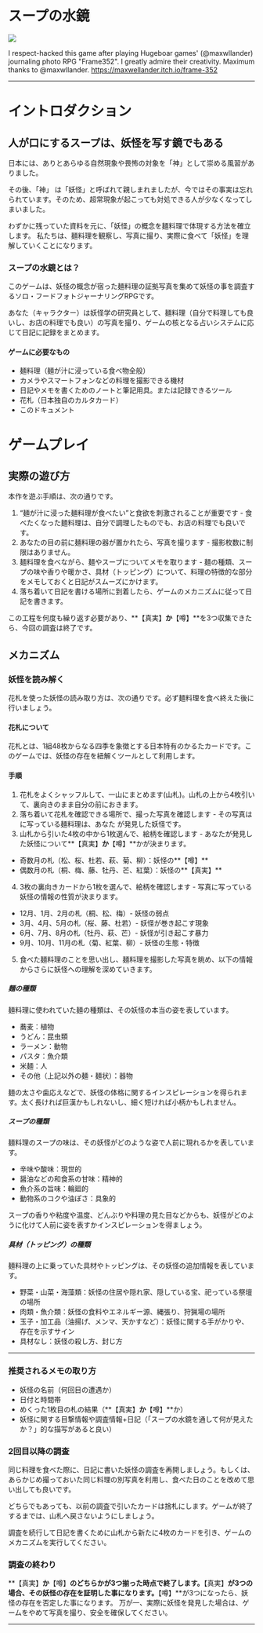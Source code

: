 # スープの水鏡
<img src="images/">

I respect-hacked this game after playing Hugeboar games' (@maxwllander) journaling photo RPG "Frame352".
I greatly admire their creativity. Maximum thanks to @maxwllander.
https://maxwellander.itch.io/frame-352

----

# イントロダクション
## 人が口にするスープは、妖怪を写す鏡でもある
日本には、ありとあらゆる自然現象や畏怖の対象を「神」として崇める風習がありました。

その後、「神」 は「妖怪」と呼ばれて親しまれましたが、今ではその事実は忘れられています。そのため、超常現象が起こっても対処できる人が少なくなってしまいました。

わずかに残っていた資料を元に、「妖怪」の概念を麺料理で体現する方法を確立します。
私たちは、麺料理を観察し、写真に撮り、実際に食べて「妖怪」を理解していくことになります。

### スープの水鏡とは？
このゲームは、妖怪の概念が宿った麺料理の証拠写真を集めて妖怪の事を調査するソロ・フードフォトジャーナリングRPGです。

あなた（キャラクター）は妖怪学の研究員として、麺料理（自分で料理しても良いし、お店の料理でも良い）の写真を撮り、ゲームの核となる占いシステムに応じて日記に記録をまとめます。

#### ゲームに必要なもの
* 麺料理（麺が汁に浸っている食べ物全般）
* カメラやスマートフォンなどの料理を撮影できる機材
* 日記やメモを書くためのノートと筆記用具。または記録できるツール
* 花札（日本独自のカルタカード）
* このドキュメント

# ゲームプレイ
## 実際の遊び方
本作を遊ぶ手順は、次の通りです。

1. “麺が汁に浸った麺料理が食べたい”と食欲を刺激されることが重要です - 食べたくなった麺料理は、自分で調理したものでも、お店の料理でも良いです。
2. あなたの目の前に麺料理の器が置かれたら、写真を撮ります - 撮影枚数に制限はありません。
3. 麺料理を食べながら、麺やスープについてメモを取ります - 麺の種類、スープの味や香りや暖かさ、具材（トッピング）について、料理の特徴的な部分をメモしておくと日記がスムーズにかけます。
4. 落ち着いて日記を書ける場所に到着したら、ゲームのメカニズムに従って日記を書きます。

この工程を何度も繰り返す必要があり、**【真実】**か**【噂】**を3つ収集できたら、今回の調査は終了です。

## メカニズム
### 妖怪を読み解く
花札を使った妖怪の読み取り方は、次の通りです。必ず麺料理を食べ終えた後に行いましょう。

#### 花札について
花札とは、1組48枚からなる四季を象徴とする日本特有のかるたカードです。このゲームでは、妖怪の存在を紐解くツールとして利用します。

#### 手順
1. 花札をよくシャッフルして、一山にまとめます(山札)。山札の上から4枚引いて、裏向きのまま自分の前におきます。
2. 落ち着いて花札を確認できる場所で、撮った写真を確認します - その写真はに写っている麺料理は、あなた
が発見した妖怪です。
3. 山札から引いた4枚の中から1枚選んで、絵柄を確認します - あなたが発見した妖怪について**【真実】**か**【噂】**かが決まります。

* 奇数月の札（松、桜、杜若、萩、菊、柳）：妖怪の**【噂】**
* 偶数月の札（桐、梅、藤、牡丹、芒、紅葉）：妖怪の**【真実】**

4. 3枚の裏向きカードから1枚を選んで、絵柄を確認します - 写真に写っている妖怪の情報の性質が決まります。

* 12月、1月、2月の札（桐、松、梅）- 妖怪の弱点
* 3月、4月、5月の札（桜、藤、杜若）- 妖怪が巻き起こす現象
* 6月、7月、8月の札（牡丹、萩、芒）- 妖怪が引き起こす暴力
* 9月、10月、11月の札（菊、紅葉、柳）- 妖怪の生態・特徴

5. 食べた麺料理のことを思い出し、麺料理を撮影した写真を眺め、以下の情報からさらに妖怪への理解を深めていきます。

##### 麺の種類
麺料理に使われていた麺の種類は、その妖怪の本当の姿を表しています。
* 蕎麦：植物
* うどん：昆虫類
* ラーメン：動物
* パスタ：魚介類
* 米麺：人
* その他（上記以外の麺・麺状）：器物

麺の太さや歯応えなどで、妖怪の体格に関するインスピレーションを得られます。太く長ければ巨漢かもしれないし、細く短ければ小柄かもしれません。

##### スープの種類
麺料理のスープの味は、その妖怪がどのような姿で人前に現れるかを表しています。
* 辛味や酸味：現世的
* 醤油などの和食系の甘味：精神的
* 魚介系の旨味：輪廻的
* 動物系のコクや油ぽさ：具象的

スープの香りや粘度や温度、どんぶりや料理の見た目などからも、妖怪がどのように化けて人前に姿を表すかインスピレーションを得ましょう。

##### 具材（トッピング）の種類
麺料理の上に乗っていた具材やトッピングは、その妖怪の追加情報を表しています。
* 野菜・山菜・海藻類：妖怪の住居や隠れ家、隠している宝、祀っている祭壇の場所
* 肉類・魚介類：妖怪の食料やエネルギー源、縄張り、狩猟場の場所
* 玉子・加工品（油揚げ、メンマ、天かすなど）：妖怪に関する手がかりや、存在を示すサイン
* 具材なし：妖怪の殺し方、封じ方

----

### 推奨されるメモの取り方
* 妖怪の名前（何回目の遭遇か）
* 日付と時間帯
* めくった1枚目の札の結果（**【真実】**か**【噂】**か）
* 妖怪に関する目撃情報や調査情報+日記（「スープの水鏡を通して何が見えたか？」的な描写があると良い）

### 2回目以降の調査
同じ料理を食べた際に、日記に書いた妖怪の調査を再開しましょう。もしくは、あらかじめ撮っておいた同じ料理の別写真を利用し、食べた日のことを改めて思い出しても良いです。

どちらでもあっても、以前の調査で引いたカードは捨札にします。ゲームが終了するまでは、山札へ戻さないようにしましょう。

調査を続行して日記を書くために山札から新たに4枚のカードを引き、ゲームのメカニズムを実行してください。

### 調査の終わり
**【真実】**か**【噂】**のどちらかが3つ揃った時点で終了します。**【真実】**が3つの場合、その妖怪の存在を証明した事になります。**【噂】**が3つになったら、妖怪の存在を否定した事になります。
万が一、実際に妖怪を発見した場合は、ゲームをやめて写真を撮り、安全を確保してください。

----

